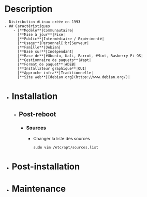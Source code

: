 # Description
	- Distribution #Linux créée en 1993
	- ## Caractéristiques
		- |**Modèle**|Communautaire|
		  |**Mise à jour**|Fixe|
		  |**Public**|Intermédiaire / Expérimenté|
		  |**Usage**|Personnel[:br]Serveur|
		  |**Famille**|Debian|
		  |**Basé sur**|Indépendant|
		  |**Base de**|#Ubuntu, Kali, Parrot, #Mint, Rasberry Pi OS|
		  |**Gestionnaire de paquets**|#apt|
		  |**Format de paquet**|#DEB|
		  |**Installateur graphique**|OUI|
		  |**Approche infra**|Traditionnelle|
		  |**Site web**|[debian.org](https://www.debian.org/)|
- # Installation
	- ## Post-reboot
		- ### Sources
			- Changer la liste des sources 
			  ```shell
			  sudo vim /etc/apt/sources.list
			  ```
- # Post-installation
- # Maintenance